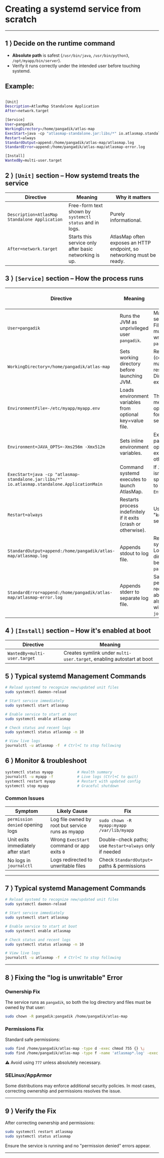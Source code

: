 # Creating a systemd service from scratch

---

## 1 ⟩ Decide on the runtime command

* **Absolute path** is safest (`/usr/bin/java`, `/usr/bin/python3`, `/opt/myapp/bin/server`).
* Verify it runs correctly under the intended user before touching systemd.

Example:
---
```bash

[Unit]
Description=AtlasMap Standalone Application
After=network.target

[Service]
User=pangadik
WorkingDirectory=/home/pangadik/atlas-map
ExecStart=java -cp "atlasmap-standalone.jar:libs/*" io.atlasmap.standalone.ApplicationMain
Restart=always
StandardOutput=append:/home/pangadik/atlas-map/atlasmap.log
StandardError=append:/home/pangadik/atlas-map/atlasmap-error.log

[Install]
WantedBy=multi-user.target
```

## 2 ⟩ `[Unit]` section – How systemd treats the service

| Directive                                     | Meaning                                                 | Why it matters                                                        |
| --------------------------------------------- | ------------------------------------------------------- | --------------------------------------------------------------------- |
| `Description=AtlasMap Standalone Application` | Free-form text shown by `systemctl status` and in logs. | Purely informational.                                                 |
| `After=network.target`                        | Starts this service only after basic networking is up.  | AtlasMap often exposes an HTTP endpoint, so networking must be ready. |




## 3 ⟩ `[Service]` section – How the process runs

| Directive                                                                                    | Meaning                                                         | Common pitfalls / comments                                                      |
| -------------------------------------------------------------------------------------------- | --------------------------------------------------------------- | ------------------------------------------------------------------------------- |
| `User=pangadik`                                                                              | Runs the JVM as unprivileged user `pangadik`.                   | Makes the service safer. Files it writes must be writable by `pangadik`.        |
| `WorkingDirectory=/home/pangadik/atlas-map`                                                  | Sets working directory before launching JVM.                    | Relative paths (configs, mapping files) resolve here. Directory must exist.     |
| `EnvironmentFile=-/etc/myapp/myapp.env`                                                      | Loads environment variables from optional key=value file.       | The leading `-` means it's optional. Useful for separating secrets/configs.     |
| `Environment=JAVA_OPTS=-Xms256m -Xmx512m`                                                    | Sets inline environment variables.                              | Example of passing JVM options. Can be expanded for other tunables.             |
| `ExecStart=java -cp "atlasmap-standalone.jar:libs/*" io.atlasmap.standalone.ApplicationMain` | Command systemd executes to launch AtlasMap.                    | If `JAVA_HOME` isn't set, specify full path to `java` or use `Environment=`.    |
| `Restart=always`                                                                             | Restarts process indefinitely if it exits (crash or otherwise). | Useful for "keep-alive" services.                                               |
| `StandardOutput=append:/home/pangadik/atlas-map/atlasmap.log`                                | Appends stdout to log file.                                     | Requires systemd ≥ 240. Log files and directory must be writable by `pangadik`. |
| `StandardError=append:/home/pangadik/atlas-map/atlasmap-error.log`                           | Appends stderr to separate log file.                            | Same permissions requirement as above. Logs also viewable with `journalctl`.    |


## 4 ⟩ `[Install]` section – How it's enabled at boot

| Directive                    | Meaning                                                               |
| ---------------------------- | --------------------------------------------------------------------- |
| `WantedBy=multi-user.target` | Creates symlink under `multi-user.target`, enabling autostart at boot |


## 5 ⟩ Typical systemd Management Commands

```bash
# Reload systemd to recognize new/updated unit files
sudo systemctl daemon-reload

# Start service immediately
sudo systemctl start atlasmap

# Enable service to start at boot
sudo systemctl enable atlasmap

# Check status and recent logs
sudo systemctl status atlasmap -n 10

# View live logs
journalctl -u atlasmap -f  # Ctrl+C to stop following
```


## 6 ⟩ Monitor & troubleshoot

```bash
systemctl status myapp           # Health summary
journalctl -u myapp -f           # Live logs (Ctrl+C to quit)
systemctl restart myapp          # Restart with updated config
systemctl stop myapp             # Graceful shutdown
```

### Common Issues

| Symptom                            | Likely Cause                                     | Fix                                                     |
| ---------------------------------- | ------------------------------------------------ | ------------------------------------------------------- |
| `permission denied` opening logs   | Log file owned by root but service runs as myapp | `sudo chown -R myapp:myapp /var/lib/myapp`              |
| Unit exits immediately after start | Wrong `ExecStart` command or app exits `0`       | Double-check paths; use `Restart=always` only if needed |
| No logs in `journalctl`            | Logs redirected to unwritable files              | Check `StandardOutput=` paths & permissions             |

---

## 7 ⟩ Typical systemd Management Commands

```bash
# Reload systemd to recognize new/updated unit files
sudo systemctl daemon-reload

# Start service immediately
sudo systemctl start atlasmap

# Enable service to start at boot
sudo systemctl enable atlasmap

# Check status and recent logs
sudo systemctl status atlasmap -n 10

# View live logs
journalctl -u atlasmap -f  # Ctrl+C to stop following
```

---

## 8 ⟩ Fixing the "log is unwritable" Error

### Ownership Fix

The service runs as `pangadik`, so both the log directory and files must be owned by that user:

```bash
sudo chown -R pangadik:pangadik /home/pangadik/atlas-map
```

### Permissions Fix

Standard safe permissions:

```bash
sudo find /home/pangadik/atlas-map -type d -exec chmod 755 {} \;
sudo find /home/pangadik/atlas-map -type f -name 'atlasmap*.log' -exec chmod 644 {} \;
```

⚠️ Avoid using `777` unless absolutely necessary.

### SELinux/AppArmor

Some distributions may enforce additional security policies. In most cases, correcting ownership and permissions resolves the issue.

---

## 9 ⟩ Verify the Fix

After correcting ownership and permissions:

```bash
sudo systemctl restart atlasmap
sudo systemctl status atlasmap
```

Ensure the service is running and no "permission denied" errors appear.

---


